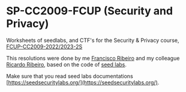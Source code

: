 # SP-CC2009-FCUP (Security and Privacy)
Worksheets of seedlabs, and CTF's for the Security & Privacy course, [FCUP-CC2009-2022/2023-2S](https://sigarra.up.pt/fcup/en/ucurr_geral.ficha_uc_view?pv_ocorrencia_id=507947)

This resolutions were done by me [Francisco Ribeiro](https://github.com/franciscoribeiro2003) and my colleague [Ricardo Ribeiro](https://github.com/cibs1), based on the code of [seed labs](https://github.com/seed-labs/seed-labs).

Make sure that you read seed labs documentations [https://seedsecuritylabs.org/](https://seedsecuritylabs.org/).
